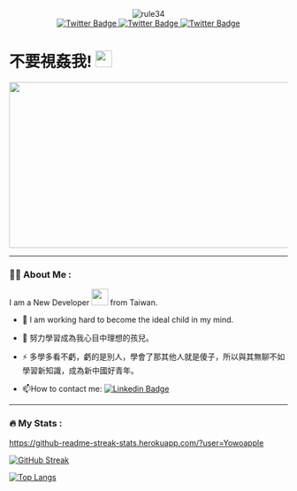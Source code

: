 <div id="header" align="center">
  <img src="https://count.getloli.com/get/@:Yowoapple" alt="rule34" />
</div>
<div id="badges" align="center">
  <a href="https://twitter.com/AppleJackOAO">
    <img src="https://img.shields.io/badge/Twitter-blue?style=for-the-badge&logo=twitter&logoColor=white" alt="Twitter Badge"/>
  </a>
  <a href="https://twitter.com/AppleJackOAO">
    <img src="https://img.shields.io/badge/Twitter-blue?style=for-the-badge&logo=twitter&logoColor=white" alt="Twitter Badge"/>
  </a>
  <a href="https://twitter.com/AppleJackOAO">
    <img src="https://img.shields.io/badge/Twitter-blue?style=for-the-badge&logo=twitter&logoColor=white" alt="Twitter Badge"/>
  </a>
</div>
<h1>
  不要視姦我! 
  <img src="https://media.giphy.com/media/hvRJCLFzcasrR4ia7z/giphy.gif" width="30px"/>
</h1>
<div align="center">
  <img src="https://media.giphy.com/media/dWesBcTLavkZuG35MI/giphy.gif" width="600" height="300"/>
</div>

---

### :woman_technologist: About Me :

I am a New Developer <img src="https://media.giphy.com/media/WUlplcMpOCEmTGBtBW/giphy.gif" width="30"> from Taiwan.
- :telescope: I am working hard to become the ideal child in my mind.

- :seedling: 努力學習成為我心目中理想的孩兒。

- :zap: 多學多看不虧，虧的是別人，學會了那其他人就是傻子，所以與其無聊不如學習新知識，成為新中國好青年。

- :mailbox:How to contact me: [![Linkedin Badge](https://img.shields.io/badge/Twitter-blue?style=for-the-badge&logo=twitter&logoColor=white)](https://twitter.com/AppleJackOAO)

---

### :fire: My Stats :

https://github-readme-streak-stats.herokuapp.com/?user=Yowoapple

[![GitHub Streak](http://github-readme-streak-stats.herokuapp.com?user=Yowoapple&theme=dark&background=000000)](https://git.io/streak-stats)

[![Top Langs](https://github-readme-stats.vercel.app/api/top-langs/?username=Yowoapple&layout=compact&theme=vision-friendly-dark)](https://github.com/anuraghazra/github-readme-stats)
